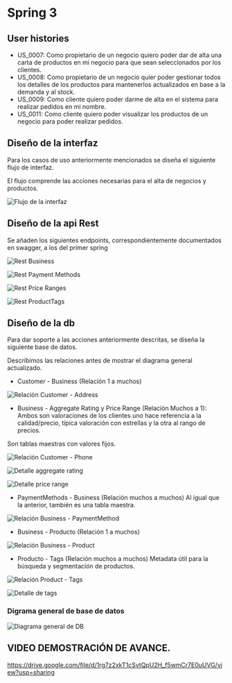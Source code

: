 # Spring 3

## User histories

- US_0007: Como propietario de un negocio quiero poder dar de alta una carta de productos en mi negocio para que sean seleccionados por los clientes.
- US_0008: Como propietario de un negocio quier poder gestionar todos los detalles de los productos para mantenerlos actualizados en base a la demanda y al stock.
- US_0009: Como cliente quiero poder darme de alta en el sistema para realizar pedidos en mi nombre.
- US_0011: Como cliente quiero poder visualizar los productos de un negocio para poder realizar pedidos.

## Diseño de la interfaz

Para los casos de uso anteriormente mencionados se diseña el siguiente flujo de interfaz.

El flujo comprende las acciones necesarias para el alta de negocios y productos.

![Flujo de la interfaz](doc_images/interfaz_spring_2.png)

## Diseño de la api Rest

Se añaden los siguientes endpoints, correspondientemente documentados en swagger, a los del primer spring

![Rest Business](/doc_images/rest_business.png)

![Rest Payment Methods](/doc_images/rest_payment_methods.png)

![Rest Price Ranges](/doc_images/rest_price_ranges.png)

![Rest ProductTags](/doc_images/rest_product_tags.png)


## Diseño de la db

Para dar soporte a las acciones anteriormente descritas, se diseña la siguiente base de datos.

Describimos las relaciones antes de mostrar el diagrama general actualizado.

- Customer - Business (Relación 1 a muchos)

![Relación Customer - Address](doc_images/customer_business.png)

- Business - Aggregate Rating y Price Range (Relación Muchos a 1): Ambos son valoraciones de los clientes uno hace referencia a la calidad/precio, típica valoración con estrellas y la otra al rango de precios.

Son tablas maestras con valores fijos.

![Relación Customer - Phone](doc_images/business_ratings.png)

![Detalle aggregate rating](doc_images/rating_data.png)

![Detalle price range](doc_images/price_range_data.png)

- PaymentMethods - Business (Relación muchos a muchos) Al igual que la anterior, también es una tabla maestra.

![Relación Business - PaymentMethod](doc_images/business_payment.png)

- Business - Producto (Relación 1 a muchos)

![Relación Business - Product](doc_images/business_producto.png)

- Producto - Tags (Relación muchos a muchos) Metadata útil para la búsqueda y segmentación de productos.

![Relación Product - Tags](doc_images/product_tags.png)

![Detalle de tags](doc_images/detalle_tags.png)

### Digrama general de base de datos

![Diagrama general de DB](doc_images/diagrama_completo_spring2.png)

## VIDEO DEMOSTRACIÓN DE AVANCE.

https://drive.google.com/file/d/1rg7z2xkT1cSvtQpU2H_f5wmCr7E0uUVG/view?usp=sharing
